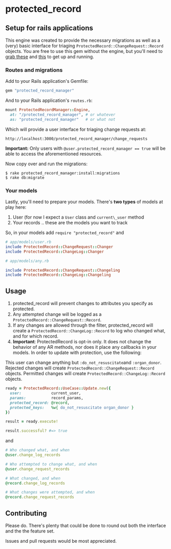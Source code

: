 # protected_record

## Setup for rails applications

This engine was created to provide the necessary migrations as well as a (very)
basic interface for triaging `ProtectedRecord::ChangeRequest::Record` objects.
You are free to use this gem without the engine, but you'll need to
[grab these](https://github.com/rthbound/protected_record_manager/tree/master/db/migrate)
and [this](https://github.com/rthbound/protected_record) to get up and running.

### Routes and migrations

Add to your Rails application's Gemfile:

```ruby
gem "protected_record_manager"
```

And to your Rails application's `routes.rb`:

```ruby
mount ProtectedRecordManager::Engine,
  at: "/protected_record_manager", # or whatever
  as: "protected_record_manager"   # or what not
```

Which will provide a user interface for triaging change requests at:

```
http://localhost:3000/protected_record_manager/change_requests
```

**Important:** Only users with `@user.protected_record_manager == true`
will be able to access the aforementioned resources.

Now copy over and run the migrations:

```
$ rake protected_record_manager:install:migrations
$ rake db:migrate
```

### Your models

Lastly, you'll need to prepare your models.
There's **two types** of models at play here:

1. User (for now I expect a `User` class and `current\_user` method
2. Your records .. these are the models you want to track

So, in your models add `require "protected_record"` and

```ruby
# app/models/user.rb
include ProtectedRecord::ChangeRequest::Changer
include ProtectedRecord::ChangeLog::Changer
```

```ruby
# app/models/any.rb

include ProtectedRecord::ChangeRequest::Changeling
include ProtectedRecord::ChangeLog::Changeling
```

## Usage

1. protected_record will prevent changes to attributes you specify as protected.
2. Any attempted change will be logged as a
   `ProtectedRecord::ChangeRequest::Record`.
3. If any changes are allowed through the filter, protected_record
   will create a `ProtectedRecord::ChangeLog::Record` to log who changed what,
   and for which record.
4. **Important**: ProtectedRecord is opt-in only. It does not change the
   behavior of any AR methods, nor does it place any callbacks in your models.
   In order to update with protection, use the following:

This user can change anything but `:do_not_resuscitate`and `:organ_donor`.
Rejected changes will create `ProtectedRecord::ChangeRequest::Record` objects.
Permitted changes will create `ProtectedRecord::ChangeLog::Record` objects.

```ruby
ready = ProtectedRecord::UseCase::Update.new({
  user:             current_user,
  params:           record_params,
  protected_record: @record,
  protected_keys:   %w{ do_not_resuscitate organ_donor }
})

result = ready.execute!

result.successful? #=> true
```

and

```ruby
# Who changed what, and when
@user.change_log_records

# Who attempted to change what, and when
@user.change_request_records

# What changed, and when
@record.change_log_records

# What changes were attempted, and when
@record.change_request_records
```

## Contributing

Please do. There's plenty that could be done to round out both the interface
and the the feature set.

Issues and pull requests would be most appreciated.
